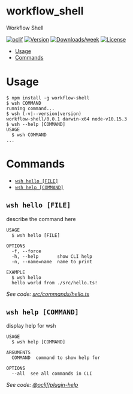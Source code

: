 workflow_shell
==============

Workflow Shell

[![oclif](https://img.shields.io/badge/cli-oclif-brightgreen.svg)](https://oclif.io)
[![Version](https://img.shields.io/npm/v/workflow_shell.svg)](https://npmjs.org/package/workflow_shell)
[![Downloads/week](https://img.shields.io/npm/dw/workflow_shell.svg)](https://npmjs.org/package/workflow_shell)
[![License](https://img.shields.io/npm/l/workflow_shell.svg)](https://github.com/champgm/workflow_shell/blob/master/package.json)

<!-- toc -->
* [Usage](#usage)
* [Commands](#commands)
<!-- tocstop -->
# Usage
<!-- usage -->
```sh-session
$ npm install -g workflow-shell
$ wsh COMMAND
running command...
$ wsh (-v|--version|version)
workflow-shell/0.0.1 darwin-x64 node-v10.15.3
$ wsh --help [COMMAND]
USAGE
  $ wsh COMMAND
...
```
<!-- usagestop -->
# Commands
<!-- commands -->
* [`wsh hello [FILE]`](#wsh-hello-file)
* [`wsh help [COMMAND]`](#wsh-help-command)

## `wsh hello [FILE]`

describe the command here

```
USAGE
  $ wsh hello [FILE]

OPTIONS
  -f, --force
  -h, --help       show CLI help
  -n, --name=name  name to print

EXAMPLE
  $ wsh hello
  hello world from ./src/hello.ts!
```

_See code: [src/commands/hello.ts](https://github.com/champgm/workflow_shell/blob/v0.0.1/src/commands/hello.ts)_

## `wsh help [COMMAND]`

display help for wsh

```
USAGE
  $ wsh help [COMMAND]

ARGUMENTS
  COMMAND  command to show help for

OPTIONS
  --all  see all commands in CLI
```

_See code: [@oclif/plugin-help](https://github.com/oclif/plugin-help/blob/v2.1.6/src/commands/help.ts)_
<!-- commandsstop -->

